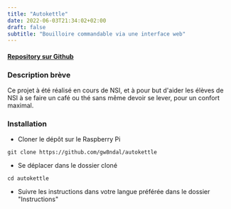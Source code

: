 ```yaml
---
title: "Autokettle"
date: 2022-06-03T21:34:02+02:00
draft: false
subtitle: "Bouilloire commandable via une interface web"
---
```


#### [Repository sur Github](https://github.com/gw8ndal/autokettle)

### Description brève

Ce projet à été réalisé en cours de NSI, et à pour but d'aider les élèves de NSI à se faire un café ou thé sans même devoir se lever, pour un confort maximal.

### Installation

- Cloner le dépôt sur le Raspberry Pi

```git clone https://github.com/gw8ndal/autokettle```

- Se déplacer dans le dossier cloné

```cd autokettle```

- Suivre les instructions dans votre langue préférée dans le dossier "Instructions"
